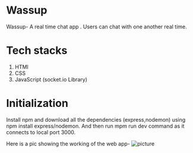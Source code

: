 # Wassup
Wassup- A real time chat app . Users can chat with one another real time.

# Tech stacks
1. HTMl
2. CSS
3. JavaScript (socket.io Library)

# Initialization
Install npm and download all the dependencies (express,nodemon) using npm install express/nodemon.
And then run mpm run dev command as it connects to local port 3000.

Here is a pic showing the working of the web app-
![picture](https://github.com/01DarshanPatni/wassup/assets/95132151/4903ef25-803e-4b3a-981b-482e80418727)
